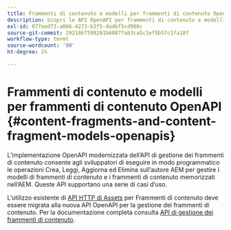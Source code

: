 ```yaml
---
title: Frammenti di contenuto e modelli per frammenti di contenuto OpenAPI
description: Scopri le API OpenAPI per frammenti di contenuto e modelli per frammenti di contenuto.
exl-id: 077eed73-a066-4273-b2f5-da4bf5cd900c
source-git-commit: 2921667598201b6087fab3ca5c1ef5b57c1fa18f
workflow-type: tm+mt
source-wordcount: '98'
ht-degree: 1%

---
```


# Frammenti di contenuto e modelli per frammenti di contenuto OpenAPI {#content-fragments-and-content-fragment-models-openapis}

L’implementazione OpenAPI modernizzata dell’API di gestione dei frammenti di contenuto consente agli sviluppatori di eseguire in modo programmatico le operazioni Crea, Leggi, Aggiorna ed Elimina sull’autore AEM per gestire i modelli di frammenti di contenuto e i frammenti di contenuto memorizzati nell’AEM. Queste API supportano una serie di casi d’uso.

L’utilizzo esistente di [API HTTP di Assets](https://experienceleague.adobe.com/en/docs/experience-manager-cloud-service/content/assets/admin/mac-api-assets) per Frammenti di contenuto deve essere migrata alla nuova API OpenAPI per la gestione dei frammenti di contenuto. Per la documentazione completa consulta [API di gestione dei frammenti di contenuto](https://developer.adobe.com/experience-cloud/experience-manager-apis/api/stable/sites/).
